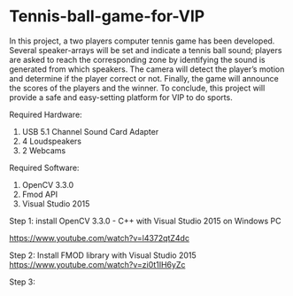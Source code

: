 # Tennis-ball-game-for-VIP
In this project, a two players computer tennis game has been developed. Several speaker-arrays will be set and indicate a tennis ball sound; players are asked to reach the corresponding zone by identifying the sound is generated from which speakers. The camera will detect the player’s motion and determine if the player correct or not. Finally, the game will announce the scores of the players and the winner. To conclude, this project will provide a safe and easy-setting platform for VIP to do sports.

Required Hardware:
1. USB 5.1 Channel Sound Card Adapter
2. 4 Loudspeakers
3. 2 Webcams

Required Software:
1. OpenCV 3.3.0
2. Fmod API
3. Visual Studio 2015

Step 1:
install OpenCV 3.3.0 - C++ with Visual Studio 2015 on Windows PC

https://www.youtube.com/watch?v=l4372qtZ4dc

Step 2: 
Install FMOD library with Visual Studio 2015
https://www.youtube.com/watch?v=zi0t1IH6yZc

Step 3:
